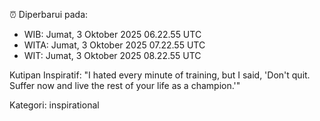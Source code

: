 ⏰ Diperbarui pada:
- WIB: Jumat, 3 Oktober 2025 06.22.55 UTC
- WITA: Jumat, 3 Oktober 2025 07.22.55 UTC
- WIT: Jumat, 3 Oktober 2025 08.22.55 UTC

Kutipan Inspiratif:
"I hated every minute of training, but I said, 'Don't quit. Suffer now and live the rest of your life as a champion.'"


Kategori: inspirational

